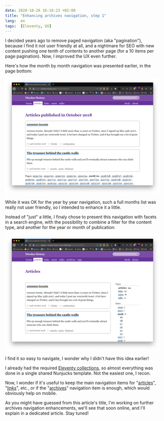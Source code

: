 ```yaml
---
date: 2020-10-26 16:16:23 +02:00
title: "Enhancing archives navigation, step 1"
lang:  en
tags:  [Eleventy, UX]
---
```


I decided years ago to remove paged navigation (aka "pagination"), because I find it not user friendly at all, and a nightmare for SEO with new content pushing one tenth of contents to another page (for a 10 items per page pagination). Now, I improved the UX even further.

Here's how the month by month navigation was presented earlier, in the page bottom:

![The ugly and not user friendly months navigation before](months-pagination-before.png)

While it was OK for the year by year navigation, such a full months list was really not user friendly, so I intended to enhance it a little.

Instead of "just" a little, I finaly chose to present this navigation with facets in a search engine, with the possibility to combine a filter for the content type, and another for the year or month of publication:

![A much more user friendly months navigation](months-pagination-after.png)

I find it so easy to navigate, I wonder why I didn't have this idea earlier!

I already had the required [Eleventy collections](https://github.com/nhoizey/nicolas-hoizey.com/tree/master/src/_11ty/collections), so almost everything was done in a single shared Nunjucks template. Not the easiest one, I recon.

Now, I wonder if it's useful to keep the main navigation items for "[articles](/articles/)", "[links](/links/)", etc., or if the "[archives](/archives/)" navigation item is enough, which would obviously help on mobile.

As you might have guessed from this article's title, I'm working on further archives navigation enhancements, we'll see that soon online, and I'll explain in a dedicated article. Stay tuned!
